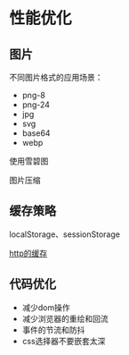 # 性能优化
## 图片
不同图片格式的应用场景：
- png-8
- png-24
- jpg
- svg
- base64
- webp

使用雪碧图

图片压缩

## 缓存策略
localStorage、sessionStorage

[http的缓存](../计算机网络/http.md)

## 代码优化
- 减少dom操作
- 减少浏览器的重绘和回流
- 事件的节流和防抖
- css选择器不要嵌套太深
